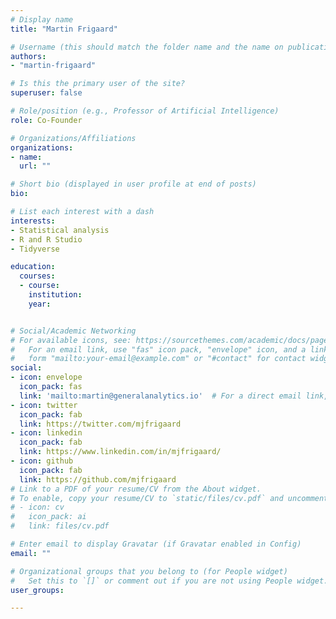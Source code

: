 ```yaml
---
# Display name
title: "Martin Frigaard"

# Username (this should match the folder name and the name on publications)
authors:
- "martin-frigaard"

# Is this the primary user of the site?
superuser: false

# Role/position (e.g., Professor of Artificial Intelligence)
role: Co-Founder

# Organizations/Affiliations
organizations:
- name:
  url: ""

# Short bio (displayed in user profile at end of posts)
bio:

# List each interest with a dash
interests:
- Statistical analysis
- R and R Studio
- Tidyverse

education:
  courses:
  - course:
    institution:
    year:


# Social/Academic Networking
# For available icons, see: https://sourcethemes.com/academic/docs/page-builder/#icons
#   For an email link, use "fas" icon pack, "envelope" icon, and a link in the
#   form "mailto:your-email@example.com" or "#contact" for contact widget.
social:
- icon: envelope
  icon_pack: fas
  link: 'mailto:martin@generalanalytics.io'  # For a direct email link, use "mailto:test@example.org".
- icon: twitter
  icon_pack: fab
  link: https://twitter.com/mjfrigaard
- icon: linkedin
  icon_pack: fab
  link: https://www.linkedin.com/in/mjfrigaard/
- icon: github
  icon_pack: fab
  link: https://github.com/mjfrigaard
# Link to a PDF of your resume/CV from the About widget.
# To enable, copy your resume/CV to `static/files/cv.pdf` and uncomment the lines below.
# - icon: cv
#   icon_pack: ai
#   link: files/cv.pdf

# Enter email to display Gravatar (if Gravatar enabled in Config)
email: ""

# Organizational groups that you belong to (for People widget)
#   Set this to `[]` or comment out if you are not using People widget.
user_groups:

---
```

